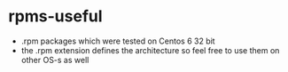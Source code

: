 # rpms-useful
* .rpm packages which were tested on Centos 6 32 bit
* the .rpm extension defines the architecture so feel free to use them on other OS-s as well

